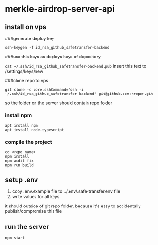 # merkle-airdrop-server-api

## install on vps
###generate deploy key
```
ssh-keygen -f id_rsa_github_safetransfer-backend
```
###use this keys as deploys keys of depository

`cat ~/.ssh/id_rsa_github_safetransfer-backend.pub`
insert this text to
<github repo>/settings/keys/new

###clone repo to vps
```
git clone -c core.sshCommand="ssh -i ~/.ssh/id_rsa_github_safetransfer-backend" git@github.com:<repo>.git

```
so the folder on the server should contain repo folder


### install npm
```
apt install npm
apt install node-typescript
```

### compile the project
```
cd <repo name>
npm install
npm audit fix
npm run build
```

## setup .env
1) copy .env.example file to ../.env/.safe-transfer.env file
2) write values for all keys

it should outside of git repo folder,  because it's easy to accidentally publish/compromise this file

## run the server
```
npm start
```


